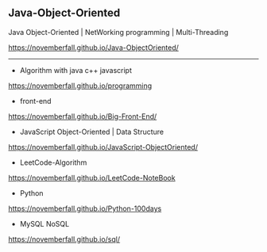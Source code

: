 ## Java-Object-Oriented
Java Object-Oriented | NetWorking programming | Multi-Threading

https://novemberfall.github.io/Java-ObjectOriented/


---

- Algorithm with java c++ javascript

https://novemberfall.github.io/programming


- front-end

https://novemberfall.github.io/Big-Front-End/


- JavaScript Object-Oriented | Data Structure

https://novemberfall.github.io/JavaScript-ObjectOriented/


- LeetCode-Algorithm

https://novemberfall.github.io/LeetCode-NoteBook


- Python

https://novemberfall.github.io/Python-100days



- MySQL NoSQL

https://novemberfall.github.io/sql/